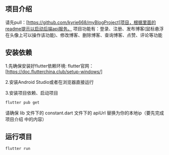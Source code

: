 ## 项目介绍
请先pull：[https://github.com/kyrie668/myBlogProject]项目，根据里面的readme提示以启动后端api服务。
项目功能有：登录、注册、发布博客(鼠标悬浮在头像上可以操作该功能)、修改博客、删除博客、查询博客、点赞、评论等功能

## 安装依赖

1.先确保安装好flutter依赖环境:
flutter官网：[https://doc.flutterchina.club/setup-windows/]


2.安装Android Studio或者在浏览器直接运行


3.安装项目依赖、启动项目
```bash
flutter pub get 
```

请确保 lib 文件下的 constant.dart 文件下的  apiUrl  替换为你的本地ip（要先完成 项目介绍 中的内容）

## 运行项目

```bash
flutter run

```
